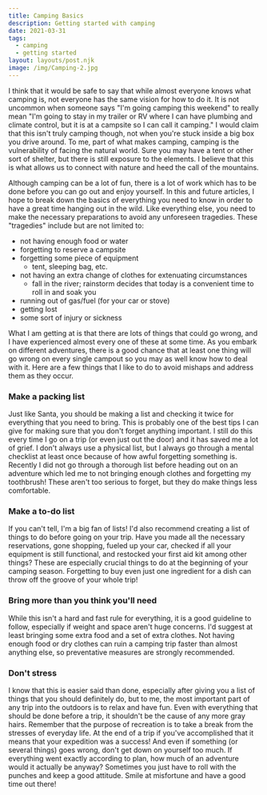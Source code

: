 ```yaml
---
title: Camping Basics
description: Getting started with camping
date: 2021-03-31
tags:
  - camping
  - getting started
layout: layouts/post.njk
image: /img/Camping-2.jpg
---
```


I think that it would be safe to say that while almost everyone knows what camping is, not everyone has the same vision for how to do it. It is not uncommon when someone says "I'm going camping this weekend" to really mean "I'm going to stay in my trailer or RV where I can have plumbing and climate control, but it is at a campsite so I can call it camping." I would claim that this isn't truly camping though, not when you're stuck inside a big box you drive around.
To me, part of what makes camping, camping is the vulnerability of facing the natural world. Sure you may have a tent or other sort of shelter, but there is still exposure to the elements. I believe that this is what allows us to connect with nature and heed the call of the mountains.

Although camping can be a lot of fun, there is a lot of work which has to be done before you can go out and enjoy yourself. In this and future articles, I hope to break down the basics of everything you need to know in order to have a great time hanging out in the wild. Like everything else, you need to make the necessary preparations to avoid any unforeseen tragedies. These "tragedies" include but are not limited to:
- not having enough food or water
- forgetting to reserve a campsite
- forgetting some piece of equipment
  - tent, sleeping bag, etc.
- not having an extra change of clothes for extenuating circumstances
  - fall in the river; rainstorm decides that today is a convenient time to roll in and soak you
- running out of gas/fuel (for your car or stove)
- getting lost
- some sort of injury or sickness

What I am getting at is that there are lots of things that could go wrong, and I have experienced almost every one of these at some time. As you embark on different adventures, there is a good chance that at least one thing will go wrong on every single campout so you may as well know how to deal with it. Here are a few things that I like to do to avoid mishaps and address them as they occur.

### Make a packing list

Just like Santa, you should be making a list and checking it twice for everything that you need to bring. This is probably one of the best tips I can give for making sure that you don't forget anything important. I still do this every time I go on a trip (or even just out the door) and it has saved me a lot of grief. I don't always use a physical list, but I always go through a mental checklist at least once because of how awful forgetting something is. Recently I did not go through a thorough list before heading out on an adventure which led me to not bringing enough clothes and forgetting my toothbrush! These aren't too serious to forget, but they do make things less comfortable.

### Make a to-do list

If you can't tell, I'm a big fan of lists! I'd also recommend creating a list of things to do before going on your trip. Have you made all the necessary reservations, gone shopping, fueled up your car, checked if all your equipment is still functional, and restocked your first aid kit among other things? These are especially crucial things to do at the beginning of your camping season. Forgetting to buy even just one ingredient for a dish can throw off the groove of your whole trip!

### Bring more than you think you'll need

While this isn't a hard and fast rule for everything, it is a good guideline to follow, especially if weight and space aren't huge concerns. I'd suggest at least bringing some extra food and a set of extra clothes. Not having enough food or dry clothes can ruin a camping trip faster than almost anything else, so preventative measures are strongly recommended.

### Don't stress

I know that this is easier said than done, especially after giving you a list of things that you should definitely do, but to me, the most important part of any trip into the outdoors is to relax and have fun. Even with everything that should be done before a trip, it shouldn't be the cause of any more gray hairs. Remember that the purpose of recreation is to take a break from the stresses of everyday life. At the end of a trip if you've accomplished that it means that your expedition was a success! And even if something (or several things) goes wrong, don't get down on yourself too much. If everything went exactly according to plan, how much of an adventure would it actually be anyway? Sometimes you just have to roll with the punches and keep a good attitude. Smile at misfortune and have a good time out there!